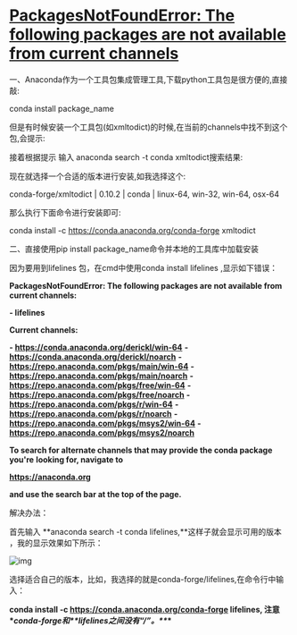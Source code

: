 # [PackagesNotFoundError: The following packages are not available from current channels](https://www.cnblogs.com/hellojiaojiao/p/10790273.html)



一、Anaconda作为一个工具包集成管理工具,下载python工具包是很方便的,直接敲:



conda install package_name



但是有时候安装一个工具包(如xmltodict)的时候,在当前的channels中找不到这个包,会提示:

接着根据提示 输入 anaconda search -t conda xmltodict搜索结果:

现在就选择一个合适的版本进行安装,如我选择这个:



conda-forge/xmltodict | 0.10.2 | conda | linux-64, win-32, win-64, osx-64



那么执行下面命令进行安装即可:



conda install -c https://conda.anaconda.org/conda-forge xmltodict



二、直接使用pip install package_name命令并本地的工具库中加载安装



















因为要用到lifelines 包，在cmd中使用conda install lifelines ,显示如下错误：

**PackagesNotFoundError: The following packages are not available from current channels:**

**- lifelines**

**Current channels:**

**- https://conda.anaconda.org/derickl/win-64**
**- https://conda.anaconda.org/derickl/noarch**
**- https://repo.anaconda.com/pkgs/main/win-64**
**- https://repo.anaconda.com/pkgs/main/noarch**
**- https://repo.anaconda.com/pkgs/free/win-64**
**- https://repo.anaconda.com/pkgs/free/noarch**
**- https://repo.anaconda.com/pkgs/r/win-64**
**- https://repo.anaconda.com/pkgs/r/noarch**
**- https://repo.anaconda.com/pkgs/msys2/win-64**
**- https://repo.anaconda.com/pkgs/msys2/noarch**

**To search for alternate channels that may provide the conda package you're**
**looking for, navigate to**

**https://anaconda.org**

**and use the search bar at the top of the page.**

解决办法：

首先输入 **anaconda search -t conda lifelines,**这样子就会显示可用的版本 ，我的显示效果如下所示：

![img](https://img2018.cnblogs.com/blog/1135237/201904/1135237-20190429143940009-211201405.png)

选择适合自己的版本，比如，我选择的就是conda-forge/lifelines,在命令行中输入：

**conda install -c https://conda.anaconda.org/conda-forge lifelines, 注意\**conda-forge和\*\*lifelines之间没有“/”。\*\**\***

